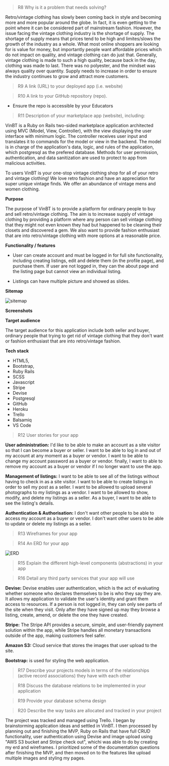 > R8	Why is it a problem that needs solving?

Retro/vintage clothing has slowly been coming back in style and becoming more and more popular around the globe. In fact, it is even getting to the point where it can be considered part of mainstream fashion. However, the issue facing the vintage clothing industry is the shortage of supply. The shortage of supply means that prices tend to be high and limites/slows the growth of the industry as a whole.
What most online shoppers are looking for is value for money, but importantly people want affordable prices which do not impact on quality, and vintage clothing can do just that. Generally, vintage clothing is made to such a high quality, because back in the day, clothing was made to last. There was no polyester, and the mindset was always quality over quantity. 
Supply needs to increase in order to ensure the industry continues to grow and attract more customers.

> R9	A link (URL) to your deployed app (i.e. website)

> R10	A link to your GitHub repository (repo).
- Ensure the repo is accessible by your Educators

> R11	Description of your marketplace app (website), including:

VinBT is a Ruby on Rails two-sided marketplace application architected using MVC (Model, View, Controller), with the view displaying the user interface with minimum logic. The controller receives user input and translates it to commands for the model or view in the backend. The model is in charge of the application's data, logic, and rules of the application, which postgresql as the prefered database. Methods for user permission, authentication, and data sanitization are used to protect to app from malicious activities.

To users VinBT is your one-stop vintage clothing shop for all of your retro and vintage clothing! We love retro fashion and have an appreciation for super unique vintage finds. We  offer an abundance of vintage mens and women clothing. 


**Purpose**

The purpose of VinBT is to provide a platform for ordinary people to buy and sell retro/vintage clothing. The aim is to increase supply of vintage clothing by providing a platform where any person can sell vintage clothing that they  might not even known they had but happened to be cleaning their closets and discovered a gem. We also want to provide fashion enthusiast that are into retro/vintage clothing with more options at a reasonable price.

**Functionality / features**

- User can create account and must be logged in for full site functionality, including creating listings, edit and delete them (in the profile page), and purchase them. If user are not logged in, they can the about page and the listing page but cannot view an individual listing.

- Listings can have multiple picture and showed as slides.

**Sitemap**

![sitemap](docs/sitemap.png)

**Screenshots**

**Target audience**

The target audience for this application include both seller and buyer, ordinary people that trying to get rid of vintage clothing that they don't want or fashion enthusiast that are into retro/vintage fashion. 

**Tech stack**

- HTML5,
- Bootstrap,
- Ruby Rails 
- SCSS 
- Javascript
- Stripe
- Devise
- Postgresql
- GitHub
- Heroku
- Trello
- Balsamiq
- VS Code

> R12	User stories for your app

**User administration:** 
I'd like to be able to make an account as a site visitor so that I can become a buyer or seller. I want to be able to log in and out of my account at any moment as a buyer or vendor. I want to be able to change my account password as a buyer or vendor. finally, I want to able to remove my account as a buyer or vendor if I no longer want to use the app.

**Management of listings:**
I want to be able to see all of the listings without having to check in as a site visitor. I want to be able to create listings in order to sell my post as a seller. I want to be allowed to upload several photographs to my listings as a vendor. I want to be allowed to show, modify, and delete my listings as a seller. As a buyer, I want to be able to see the listing's details.

**Authentication & Authorisation:**
I don't want other people to be able to access my account as a buyer or vendor. I don't want other users to be able to update or delete my listings as a seller.

> R13	Wireframes for your app

> R14	An ERD for your app

![ERD](docs/erd.png)

> R15	Explain the different high-level components (abstractions) in your app

> R16	Detail any third party services that your app will use

**Devise:** 
Devise enables user authentication, which is the act of evaluating whether someone who declares themselves to be is who they say they are. It allows my application to validate the user's identity and grant them access to resources. If a person is not logged in, they can only see parts of the site when they visit. Only after they have signed up may they browse a listing, create, amend, or delete the one they have created.

**Stripe:** The Stripe API provides a secure, simple, and user-friendly payment solution within the app, while Stripe handles all monetary transactions outside of the app, making customers feel safer.

**Amazon S3:** Cloud service that stores the images that user upload to the site.


**Bootstrap:** is used for styling the web application.


> R17	Describe your projects models in terms of the relationships (active record associations) they have with each other

> R18	Discuss the database relations to be implemented in your application

> R19	Provide your database schema design

> R20	Describe the way tasks are allocated and tracked in your project

The project was tracked and managed using Trello. I began by brainstorming application ideas and settled in VinBT. I then processed by planning out and finishing the MVP, 
Ruby on Rails that have full CRUD functionality, user authentication using Devise and image upload using "AWS S3 bucket and Stripe check out", whichi was able to do by creating my erd and wireframes. I prioritized some of the documentation questions after finishing the MVP, and then moved on to the features like upload multiple images and styling my pages.
